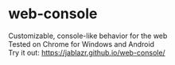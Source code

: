 # web-console
Customizable, console-like behavior for the web  
Tested on Chrome for Windows and Android  
Try it out: https://jablazr.github.io/web-console/
